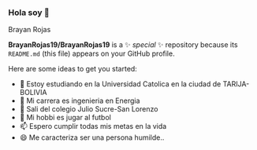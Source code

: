 ### Hola soy 👋
Brayan Rojas

**BrayanRojas19/BrayanRojas19** is a ✨ _special_ ✨ repository because its `README.md` (this file) appears on your GitHub profile.

Here are some ideas to get you started:

- 🔭 Estoy estudiando en la Universidad Catolica en la ciudad de TARIJA-BOLIVIA 
- 🌱 Mi carrera es ingenieria en Energia
- 🤔 Sali del colegio Julio Sucre-San Lorenzo
- 💬 Mi hobbi es jugar al futbol
- 📫 Espero cumplir todas mis metas en la vida 
- 😄 Me caracteriza ser una persona humilde..

